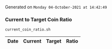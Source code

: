 Generated on `Monday 04-October-2021 at 14:42:49`

### Current to Target Coin Ratio
`current_coin_ratio.sh`

Date|Current|Target|Ratio
---|---|---|---
